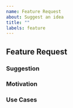 ```yaml
---
name: Feature Request
about: Suggest an idea
title: ""
labels: feature
---
```


## Feature Request

<!-- Please search useInk's issues in case one already exists for this idea. -->

### Suggestion

<!-- TODO -->

### Motivation

<!-- TODO -->

### Use Cases

<!-- TODO -->
